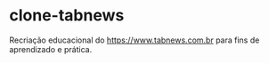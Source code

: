 # clone-tabnews
Recriação educacional do https://www.tabnews.com.br para fins de aprendizado e prática.
